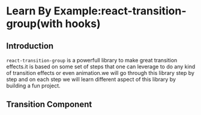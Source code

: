 # Learn By Example:react-transition-group(with hooks)

## Introduction

`react-transition-group` is a powerfull library to make great transition effects.it is based on some set of steps that one can leverage to do any kind of transition effects or even animation.we will go through this library step by step and on each step we will learn different aspect of this library by building a fun project.

## Transition Component
